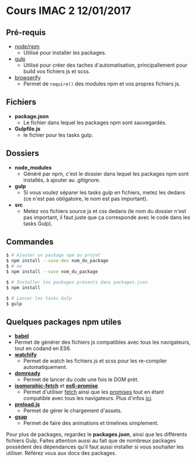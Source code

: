 # Cours IMAC 2 12/01/2017

## Pré-requis
* [node/npm](https://nodejs.org/)
  * Utilisé pour installer les packages.
* [gulp](https://github.com/gulpjs/)
  * Utilisé pour créer des taches d'automatisation, principallement pour build vos fichiers js et scss.
* [browserify](http://browserify.org/)
  * Permet de `require()` des modules npm et vos propres fichiers js.

## Fichiers
* __package.json__
  * Le fichier dans lequel les packages npm sont sauvegardés.
* __Gulpfile.js__
  * le fichier pour les tasks gulp.

## Dossiers
* __node_modules__
  * Généré par npm, c'est le dossier dans lequel les packages npm sont installés, à ajouter au .gitignore.
* __gulp__
  * Si vous voulez séparer les tasks gulp en fichiers, metez les dedans (ce n'est pas obligatoire, le nom est pas important).
* __src__
  * Metez vos fichiers source js et css dedans (le nom du dossier n'est pas important, il faut juste que ça corresponde avec le code dans les tasks Gulp).

## Commandes
```sh
$ # Ajouter un package npm au projet
$ npm install --save-dev nom_du_package
$ # ou
$ npm install --save nom_du_package
```
```sh
$ # Installer les packages présents dans packages.json
$ npm install
```
```sh
$ # Lancer les tasks Gulp
$ gulp
```

## Quelques packages npm utiles
* [__babel__](https://github.com/babel/babelify)
* Permet de générer des fichiers js compatibles avec tous les navigateurs, tout en codand en ES6.
* [__watchify__](https://github.com/substack/watchify)
  * Permet de watch les fichiers js et scss pour les re-compiler automatiquement.
* [__domready__](https://www.npmjs.com/package/domready)
  * Permet de lancer du code une fois le DOM prèt.
* [__isomorphic-fetch__](https://www.npmjs.com/package/isomorphic-fetch) et [__es6-promise__](https://www.npmjs.com/package/es6-promise)
  * Permet d'utiliser [fetch](https://developer.mozilla.org/fr/docs/Web/API/Fetch_API/Using_Fetch) ainsi que les [promises](https://developer.mozilla.org/fr/docs/Web/JavaScript/Reference/Objets_globaux/Promise) tout en étant compatible avec tous les navigateurs. Plus d'infos [ici](http://andrewhfarmer.com/ajax-libraries/).
* [__preload.js__](http://www.createjs.com/preloadjs)
  * Permet de gérer le chargement d'assets.
* [__gsap__](https://greensock.com/gsap)
  * Permet de faire des animations et timelines simplement.

Pour plus de packages, regardez le __packages.json__, ainsi que les différents fichiers Gulp. Faites attention aussi au fait que de nombreux packages possèdent des dépendances qu'il faut aussi installer si vous souhaiter les utiliser. Référez vous aux docs des packages.
